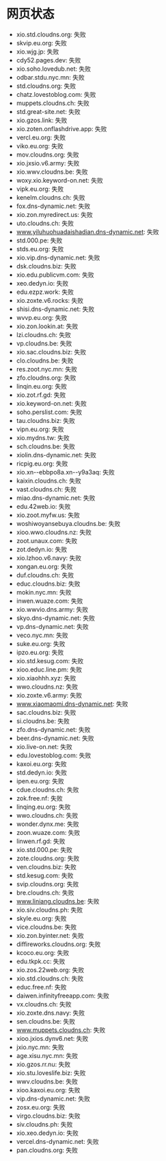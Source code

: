 # 网页状态
- xio.std.cloudns.org: 失败
- skvip.eu.org: 失败
- xio.wjg.jp: 失败
- cdy52.pages.dev: 失败
- xio.soho.lovedub.net: 失败
- odbar.stdu.nyc.mn: 失败
- std.cloudns.org: 失败
- chatz.lovestoblog.com: 失败
- muppets.cloudns.ch: 失败
- std.great-site.net: 失败
- xio.gzos.link: 失败
- xio.zoten.onflashdrive.app: 失败
- vercl.eu.org: 失败
- viko.eu.org: 失败
- mov.cloudns.org: 失败
- xio.jxsio.v6.army: 失败
- xio.wwv.cloudns.be: 失败
- woxy.xio.keyword-on.net: 失败
- vipk.eu.org: 失败
- kenelm.cloudns.ch: 失败
- fox.dns-dynamic.net: 失败
- xio.zon.myredirect.us: 失败
- uto.cloudns.ch: 失败
- www.yiluhuohuadaishadian.dns-dynamic.net: 失败
- std.000.pe: 失败
- stds.eu.org: 失败
- xio.vip.dns-dynamic.net: 失败
- dsk.cloudns.biz: 失败
- xio.edu.publicvm.com: 失败
- xeo.dedyn.io: 失败
- edu.ezpz.work: 失败
- xio.zoxte.v6.rocks: 失败
- shisi.dns-dynamic.net: 失败
- wvvp.eu.org: 失败
- xio.zon.lookin.at: 失败
- lzi.cloudns.ch: 失败
- vp.cloudns.be: 失败
- xio.sac.cloudns.biz: 失败
- clo.cloudns.be: 失败
- res.zoot.nyc.mn: 失败
- zfo.cloudns.org: 失败
- linqin.eu.org: 失败
- xio.zot.rf.gd: 失败
- xio.keyword-on.net: 失败
- soho.perslist.com: 失败
- tau.cloudns.biz: 失败
- vipn.eu.org: 失败
- xio.mydns.tw: 失败
- sch.cloudns.be: 失败
- xiolin.dns-dynamic.net: 失败
- ricpig.eu.org: 失败
- xio.xn--ebbpo8a.xn--y9a3aq: 失败
- kaixin.cloudns.ch: 失败
- vast.cloudns.ch: 失败
- miao.dns-dynamic.net: 失败
- edu.42web.io: 失败
- xio.zoot.myfw.us: 失败
- woshiwoyansebuya.cloudns.be: 失败
- xioo.wwo.cloudns.nz: 失败
- zoot.unaux.com: 失败
- zot.dedyn.io: 失败
- xio.lzhoo.v6.navy: 失败
- xongan.eu.org: 失败
- duf.cloudns.ch: 失败
- educ.cloudns.biz: 失败
- mokin.nyc.mn: 失败
- inwen.wuaze.com: 失败
- xio.wwvio.dns.army: 失败
- skyo.dns-dynamic.net: 失败
- vp.dns-dynamic.net: 失败
- veco.nyc.mn: 失败
- suke.eu.org: 失败
- ipzo.eu.org: 失败
- xio.std.kesug.com: 失败
- xioo.educ.line.pm: 失败
- xio.xiaohhh.xyz: 失败
- wwo.cloudns.nz: 失败
- xio.zoxte.v6.army: 失败
- www.xiaomaomi.dns-dynamic.net: 失败
- sac.cloudns.biz: 失败
- si.cloudns.be: 失败
- zfo.dns-dynamic.net: 失败
- beer.dns-dynamic.net: 失败
- xio.live-on.net: 失败
- edu.lovestoblog.com: 失败
- kaxoi.eu.org: 失败
- std.dedyn.io: 失败
- ipen.eu.org: 失败
- cdue.cloudns.ch: 失败
- zok.free.nf: 失败
- linqing.eu.org: 失败
- wwo.cloudns.ch: 失败
- wonder.dynx.me: 失败
- zoon.wuaze.com: 失败
- linwen.rf.gd: 失败
- xio.std.000.pe: 失败
- zote.cloudns.org: 失败
- ven.cloudns.biz: 失败
- std.kesug.com: 失败
- svip.cloudns.org: 失败
- bre.cloudns.ch: 失败
- www.liniang.cloudns.be: 失败
- xio.siv.cloudns.ph: 失败
- skyle.eu.org: 失败
- vice.cloudns.be: 失败
- xio.zon.byinter.net: 失败
- diffireworks.cloudns.org: 失败
- kcoco.eu.org: 失败
- edu.tkpk.cc: 失败
- xio.zos.22web.org: 失败
- xio.std.cloudns.ch: 失败
- educ.free.nf: 失败
- daiwen.infinityfreeapp.com: 失败
- vx.cloudns.ch: 失败
- xio.zoxte.dns.navy: 失败
- sen.cloudns.be: 失败
- www.muppets.cloudns.ch: 失败
- xioo.jxios.dynv6.net: 失败
- jxio.nyc.mn: 失败
- age.xisu.nyc.mn: 失败
- xio.gzos.rr.nu: 失败
- xio.stu.loveslife.biz: 失败
- wwv.cloudns.be: 失败
- xioo.kaxoi.eu.org: 失败
- vip.dns-dynamic.net: 失败
- zosx.eu.org: 失败
- virgo.cloudns.biz: 失败
- siv.cloudns.ph: 失败
- xio.xeo.dedyn.io: 失败
- vercel.dns-dynamic.net: 失败
- pan.cloudns.org: 失败
